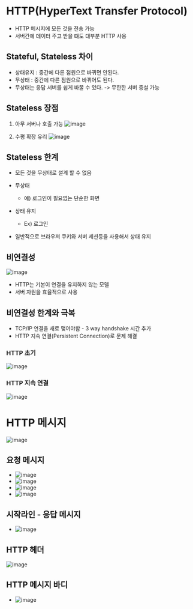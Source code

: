 # HTTP(HyperText Transfer Protocol) 
- HTTP 메시지에 모든 것을 전송 가능
- 서버간에 데이터 주고 받을 떄도 대부분 HTTP 사용

## Stateful, Stateless 차이
- 상태유지 : 중간에 다른 점원으로 바뀌면 안된다.
- 무상태 : 중간에 다른 점원으로 바뀌어도 된다.
- 무상태는 응답 서버를 쉽게 바꿀 수 있다. -> 무한한 서버 증설 가능

## Stateless 장점
1. 아무 서버나 호출 가능
![image](https://user-images.githubusercontent.com/59104703/167240994-ac81630e-57bf-472c-a6ee-0629902fd1db.png)


2. 수평 확장 유리
![image](https://user-images.githubusercontent.com/59104703/167240999-77f37040-4b1e-4cb3-8021-20911a40d89a.png)

## Stateless 한계
- 모든 것을 무상태로 설계 할 수 없음
- 무상태
  -  예) 로그인이 필요없는 단순한 화면

- 상태 유지
  - Ex) 로그인
- 일반적으로 브라우저 쿠키와 서버 세션등을 사용해서 상태 유지

## 비연결성
![image](https://user-images.githubusercontent.com/59104703/167241090-c4d13c7a-c16d-4fc8-9fc4-f2bb08d34bcb.png)
- HTTP는 기본이 연결을 유지하지 않는 모델
- 서버 자원을 효율적으로 사용

## 비연결성 한계와 극복
- TCP/IP 연결을 새로 맺어야함 - 3 way handshake 시간 추가
- HTTP 지속 연결(Persistent Connection)로 문제 해결

### HTTP 초기
![image](https://user-images.githubusercontent.com/59104703/167241111-d8525c35-c8c3-4652-ab6e-adaf671e792c.png)

### HTTP 지속 연결
![image](https://user-images.githubusercontent.com/59104703/167241124-c9a59bc4-8dc5-4802-b547-93ed94605414.png)


# HTTP 메시지
![image](https://user-images.githubusercontent.com/59104703/167241189-96f7413d-2833-479f-82dd-a39edfabaf61.png)

## 요청 메시지
- ![image](https://user-images.githubusercontent.com/59104703/167241260-896e6a4d-357b-4d22-86ea-4090f960673a.png)
- ![image](https://user-images.githubusercontent.com/59104703/167241265-47576a32-4343-4005-aa9f-79415686690f.png)
- ![image](https://user-images.githubusercontent.com/59104703/167241269-9b17e78b-524b-4168-9347-8367c0258f6c.png)
- ![image](https://user-images.githubusercontent.com/59104703/167241274-dba9c424-f7e6-481b-b5fb-dfdbede93e21.png)

## 시작라인 - 응답 메시지
- ![image](https://user-images.githubusercontent.com/59104703/167241371-c6b21dd7-0dfe-4b0c-94b8-c5f945f1ee8b.png)

## HTTP 헤더
![image](https://user-images.githubusercontent.com/59104703/167241384-436ff986-81ec-4d79-bfa4-a2124eff4bcd.png)

## HTTP 메시지 바디
- ![image](https://user-images.githubusercontent.com/59104703/167241397-ffb8381c-7e13-45cc-9087-3529765ae9df.png)






